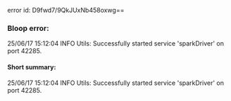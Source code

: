 error id: D9fwd7/9QkJUxNb458oxwg==
### Bloop error:

25/06/17 15:12:04 INFO Utils: Successfully started service 'sparkDriver' on port 42285.
#### Short summary: 

25/06/17 15:12:04 INFO Utils: Successfully started service 'sparkDriver' on port 42285.